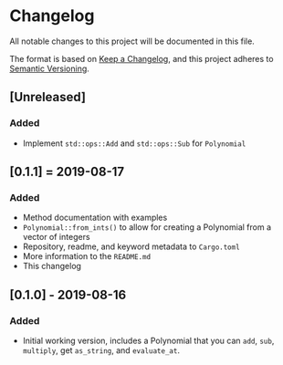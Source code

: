 # Changelog

All notable changes to this project will be documented in this file.

The format is based on [Keep a Changelog](https://keepachangelog.com/en/1.0.0/),
and this project adheres to [Semantic Versioning](https://semver.org/spec/v2.0.0.html).

## [Unreleased]

### Added

- Implement `std::ops::Add` and `std::ops::Sub` for `Polynomial`

## [0.1.1] = 2019-08-17

### Added

- Method documentation with examples
- `Polynomial::from_ints()` to allow for creating a Polynomial from a vector of integers
- Repository, readme, and keyword metadata to `Cargo.toml`
- More information to the `README.md`
- This changelog

## [0.1.0] - 2019-08-16

### Added

- Initial working version, includes a Polynomial that you can `add`, `sub`, `multiply`, get `as_string`, and `evaluate_at`.

